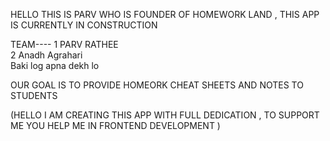 HELLO THIS IS PARV WHO IS FOUNDER OF HOMEWORK LAND ,
THIS APP IS CURRENTLY IN CONSTRUCTION



TEAM----
1 PARV RATHEE <br>
2 Anadh Agrahari <br>
Baki log apna dekh lo




OUR GOAL IS TO PROVIDE HOMEORK CHEAT SHEETS AND NOTES TO STUDENTS 

(HELLO I AM CREATING THIS APP WITH FULL DEDICATION , TO SUPPORT ME YOU HELP ME IN FRONTEND DEVELOPMENT )
